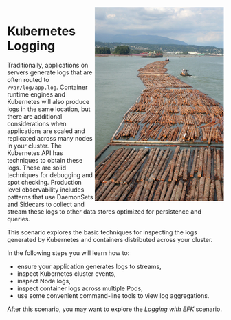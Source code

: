 <img align="right" src="./assets/logs-stream.jpg" width="300" alt="Logs on Vancouver River, Tony Hisgett, Flickr">

# Kubernetes Logging #

Traditionally, applications on servers generate logs that are often routed to `/var/log/app.log`. Container runtime engines and Kubernetes will also produce logs in the same location, but there are additional considerations when applications are scaled and replicated across many nodes in your cluster. The Kubernetes API has techniques to obtain these logs. These are solid techniques for debugging and spot checking. Production level observability includes patterns that use DaemonSets and Sidecars to collect and stream these logs to other data stores optimized for persistence and queries.  

This scenario explores the basic techniques for inspecting the logs generated by Kubernetes and containers distributed across your cluster.

In the following steps you will learn how to:

- ensure your application generates logs to streams,
- inspect Kubernetes cluster events,
- inspect Node logs,
- inspect container logs across multiple Pods,
- use some convenient command-line tools to view log aggregations.

After this scenario, you may want to explore the _Logging with EFK_ scenario.

